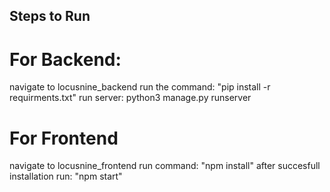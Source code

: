 ## Steps to Run
# For Backend:
  navigate to locusnine_backend
  run the command: "pip install -r requirments.txt"
  run server: python3 manage.py runserver
# For Frontend
  navigate to locusnine_frontend
  run command: "npm install"
  after succesfull installation run: "npm start"
